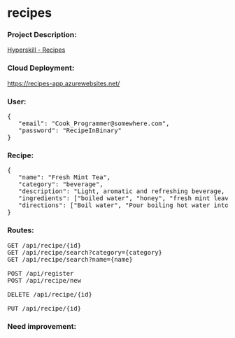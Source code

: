 # recipes

### Project Description:
[Hyperskill - Recipes](https://hyperskill.org/projects/180)

### Cloud Deployment:
https://recipes-app.azurewebsites.net/

### User:
<pre>
{
   "email": "Cook_Programmer@somewhere.com",
   "password": "RecipeInBinary"
}
</pre>

### Recipe:
<pre>
{
   "name": "Fresh Mint Tea",
   "category": "beverage",
   "description": "Light, aromatic and refreshing beverage, ...",
   "ingredients": ["boiled water", "honey", "fresh mint leaves"],
   "directions": ["Boil water", "Pour boiling hot water into a mug", "Add fresh mint leaves", "Mix and let the mint leaves seep for 3-5 minutes", "Add honey and mix again"]
}
</pre>

### Routes:
<pre>
GET /api/recipe/{id}
GET /api/recipe/search?category={category}
GET /api/recipe/search?name={name}

POST /api/register
POST /api/recipe/new

DELETE /api/recipe/{id}

PUT /api/recipe/{id}
</pre>

### Need improvement:
